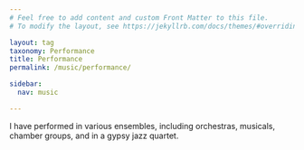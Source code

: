 ```yaml
---
# Feel free to add content and custom Front Matter to this file.
# To modify the layout, see https://jekyllrb.com/docs/themes/#overriding-theme-defaults

layout: tag
taxonomy: Performance
title: Performance
permalink: /music/performance/

sidebar:
  nav: music

---
```


I have performed in various ensembles, including orchestras, musicals, chamber groups, and in a gypsy jazz quartet.